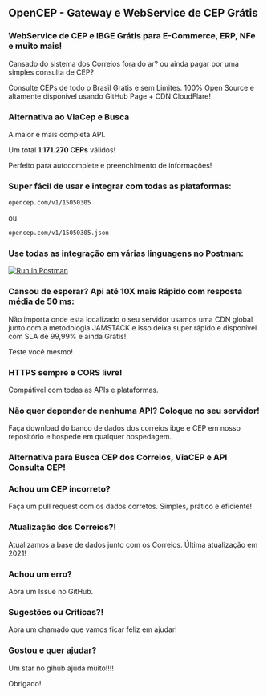 ## OpenCEP - Gateway e WebService de CEP Grátis
###  WebService de CEP e IBGE Grátis para E-Commerce, ERP, NFe e muito mais!

Cansado do sistema dos Correios fora do ar? ou ainda pagar por uma simples consulta de CEP?

Consulte CEPs de todo o Brasil Grátis e sem Limites.
100% Open Source e altamente disponível usando GitHub Page + CDN CloudFlare!

### Alternativa ao ViaCep e Busca 
A maior e mais completa API.

Um total <b>1.171.270 CEPs</b> válidos!

Perfeito para autocomplete e preenchimento de informações!

### Super fácil de usar e integrar com todas as plataformas:

```markdown
opencep.com/v1/15050305
```
ou
```markdown
opencep.com/v1/15050305.json
```

### Use todas as integração em várias linguagens no Postman:

[![Run in Postman](https://run.pstmn.io/button.svg)](https://app.getpostman.com/run-collection/3084518-e1c46f9e-fd0d-4cb6-8d02-0ba532273e5a?action=collection%2Ffork&collection-url=entityId%3D3084518-e1c46f9e-fd0d-4cb6-8d02-0ba532273e5a%26entityType%3Dcollection%26workspaceId%3D121752ec-9dfc-4ea6-8ad0-9e3fe06c3558)

### Cansou de esperar? Api até 10X mais Rápido com resposta média de 50 ms:

Não importa onde esta localizado o seu servidor usamos uma CDN global junto com a metodologia
JAMSTACK e isso deixa super rápido e disponível com SLA de 99,99% e ainda Grátis!

Teste você mesmo!

### HTTPS sempre e CORS livre!

Compátivel com todas as APIs e plataformas.

### Não quer depender de nenhuma API? Coloque no seu servidor!

Faça download do banco de dados dos correios ibge e CEP em nosso repositório e hospede em qualquer hospedagem.

### Alternativa para Busca CEP dos Correios, ViaCEP e API Consulta CEP!

### Achou um CEP incorreto?

Faça um pull request com os dados corretos. Simples, prático e eficiente!

### Atualização dos Correios?!

Atualizamos a base de dados junto com os Correios.
Última atualização em 2021!

### Achou um erro?

Abra um Issue no GitHub.

### Sugestões ou Críticas?!

Abra um chamado que vamos ficar feliz em ajudar!

### Gostou e quer ajudar?

Um star no gihub ajuda muito!!!!

Obrigado!
